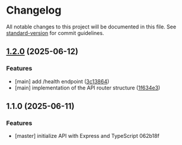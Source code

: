 # Changelog

All notable changes to this project will be documented in this file. See [standard-version](https://github.com/conventional-changelog/standard-version) for commit guidelines.

## [1.2.0](https://github.com/GermanBerdi/star-wars/compare/v1.1.0...v1.2.0) (2025-06-12)


### Features

* [main] add /health endpoint ([3c13864](https://github.com/GermanBerdi/star-wars/commit/3c138641c51564f2cd7fa4ed1be904465d455547))
* [main] implementation of the API router structure ([1f634e3](https://github.com/GermanBerdi/star-wars/commit/1f634e3a82f74e3abd4b89f0e6982b34b7298147))

## 1.1.0 (2025-06-11)


### Features

* [master] initialize API with Express and TypeScript 062b18f

